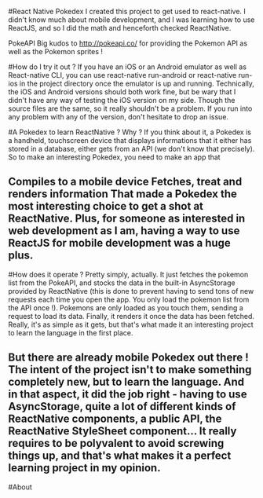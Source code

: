 
#React Native Pokedex
I created this project to get used to react-native. I didn't know much about mobile development, and I was learning how to use ReactJS, and so I did the math and henceforth checked ReactNative.

PokeAPI
Big kudos to http://pokeapi.co/ for providing the Pokemon API as well as the Pokemon sprites !

#How do I try it out ?
If you have an iOS or an Android emulator as well as React-native CLI, you can use react-native run-android or react-native run-ios in the project directory once the emulator is up and running. Technically, the iOS and Android versions should both work fine, but be wary that I didn't have any way of testing the iOS version on my side. Though the source files are the same, so it really shouldn't be a problem. If you run into any problem with any of the version, don't hesitate to drop an issue.

#A Pokedex to learn ReactNative ? Why ?
If you think about it, a Pokedex is a handheld, touchscreen device that displays informations that it either has stored in a database, either gets from an API (we don't know that precisely). So to make an interesting Pokedex, you need to make an app that

Compiles to a mobile device
Fetches, treat and renders information
That made a Pokedex the most interesting choice to get a shot at ReactNative. Plus, for someone as interested in web development as I am, having a way to use ReactJS for mobile development was a huge plus.
---
#How does it operate ?
Pretty simply, actually. It just fetches the pokemon list from the PokeAPI, and stocks the data in the built-in AsyncStorage provided by ReactNative (this is done to prevent having to send tons of new requests each time you open the app. You only load the pokemon list from the API once !). Pokemons are only loaded as you touch them, sending a request to load its data. Finally, it renders it once the data has been fetched. Really, it's as simple as it gets, but that's what made it an interesting project to learn the language in the first place.

But there are already mobile Pokedex out there !
The intent of the project isn't to make something completely new, but to learn the language. And in that aspect, it did the job right - having to use AsyncStorage, quite a lot of different kinds of ReactNative components, a public API, the ReactNative StyleSheet component... It really requires to be polyvalent to avoid screwing things up, and that's what makes it a perfect learning project in my opinion.
----
#About

